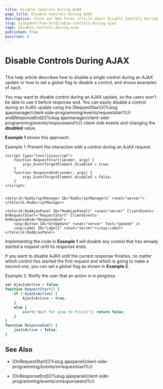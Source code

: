 ```yaml
---
title: Disable Controls During AJAX
page_title: Disable Controls During AJAX
description: Check our Web Forms article about Disable Controls During AJAX.
slug: ajaxpanel/how-to/disable-controls-during-ajax
tags: disable,controls,during,ajax
published: True
position: 8
---
```


# Disable Controls During AJAX



## 

This help article describes how to disable a single control during an AJAX update or how to set a global flag to disable a control, and shows examples of each.

You may want to disable control during an AJAX update, so the users won't be able to use it before response end. You can easily disable a control during an AJAX update using the [RequestStart]({%slug ajaxmanager/client-side-programming/events/requeststart%}) and[ResponseEnd]({%slug ajaxmanager/client-side-programming/events/responseend%}) client-side events and changing the **disabled** value.

**Example 1** shows this approach.

Example 1: Prevent the interaction with a control during an AJAX request.

````ASPNET
<script type="text/javascript">
	function RequestStart(sender, args) {
	    args.EventTargetElement.disabled = true;
	}
	function ResponseEnd(sender, args) {
	    args.EventTargetElement.disabled = false;
	}        
</script>


<telerik:RadScriptManager ID="RadScriptManager1" runat="server">
</telerik:RadScriptManager>

<telerik:RadAjaxPanel ID="RadAjaxPanel1" runat="server" ClientEvents-OnRequestStart="RequestStart" ClientEvents-OnResponseEnd="ResponseEnd">
	<asp:Button ID="btnUpdate" runat="server" Text="Update" />
	<asp:Label ID="Label1" runat="server"></asp:Label>
</telerik:RadAjaxPanel>
````



Implementing the code in **Example 1** will disable any control that has already started a request until its response ends.



If you want to disable AJAX until the current response finishes, no matter which control has started the first request and which is going to make a second one, you can set a global flag as shown in **Example 2**.

Example 2: Notify the user that an action is in progress.

````JavaScript
var AjaxIsActive = false;
function RequestStart() {
	if (!AjaxIsActive) {
		AjaxIsActive = true;
	}
	else {
		alert('Wait for ajax to finish'); return false;
	}
}
function ResponseEnd() {
	jaxIsActive = false;
}	
````



## See Also

 * [OnRequestStart]({%slug ajaxpanel/client-side-programming/events/onrequeststart%})

 * [OnResponseEnd]({%slug ajaxpanel/client-side-programming/events/onresponseend%})
